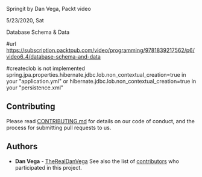 Springit by Dan Vega, Packt video

5/23/2020, Sat

Database Schema & Data

#url
https://subscription.packtpub.com/video/programming/9781839217562/p6/video6_4/database-schema-and-data

#createclob is not implemented
spring.jpa.properties.hibernate.jdbc.lob.non_contextual_creation=true in your "application.yml"
    or
hibernate.jdbc.lob.non_contextual_creation=true in your "persistence.xml"

## Contributing
Please read [CONTRIBUTING.md](https://gist.github.com/PurpleBooth/b24679402957c63ec426) for details on our code of conduct, and the process for submitting pull requests to us.
## Authors
* **Dan Vega** - [TheRealDanVega](http://www.therealdanvega.com)
See also the list of [contributors](https://github.com/your/project/contributors) who participated in this project.
